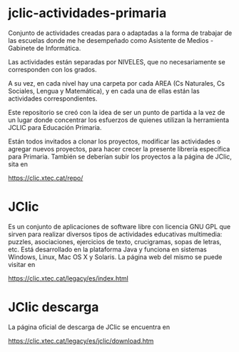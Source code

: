 # jclic-actividades-primaria
Conjunto de actividades creadas para o adaptadas a la forma de trabajar de las escuelas donde me
he desempeñado como Asistente de Medios - Gabinete de Informática.

Las actividades están separadas por NIVELES, que no necesariamente se corresponden con los grados.

A su vez, en cada nivel hay una carpeta por cada AREA (Cs Naturales, Cs Sociales, Lengua y Matemática), y en cada
una de ellas están las actividades correspondientes.

Este repositorio se creó con la idea de ser un punto de partida a la vez de un lugar donde concentrar los esfuerzos
de quienes utilizan la herramienta JCLIC para Educación Primaria.

Están todos invitados a clonar los proyectos, modificar las actividades o agregar nuevos proyectos, para hacer crecer
la presente librería específica para Primaria.  También se deberían subir los proyectos a la página de JClic, sita en

https://clic.xtec.cat/repo/

# JClic
Es un conjunto de aplicaciones de software libre con licencia GNU GPL que sirven para realizar diversos tipos de
actividades educativas multimedia: puzzles, asociaciones, ejercicios de texto, crucigramas, sopas de letras, etc. 
Está desarrollado en la plataforma Java y funciona en sistemas Windows, Linux, Mac OS X y Solaris.
La página web del mismo se puede visitar en

https://clic.xtec.cat/legacy/es/index.html

# JClic descarga
La página oficial de descarga de JClic se encuentra en

https://clic.xtec.cat/legacy/es/jclic/download.htm
